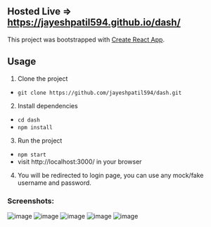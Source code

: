 ## Hosted Live => https://jayeshpatil594.github.io/dash/

This project was bootstrapped with [Create React App](https://github.com/facebook/create-react-app).

## Usage

1. Clone the project

- `git clone https://github.com/jayeshpatil594/dash.git`

2. Install dependencies

- `cd dash`
- `npm install`

3. Run the project

- `npm start`
- visit http://localhost:3000/ in your browser

4. You will be redirected to login page, you can use any mock/fake username and password.

### Screenshots:
![image](https://user-images.githubusercontent.com/49228384/144747867-333f876d-7ca7-436e-9709-1d6f28abaf4a.png)
![image](https://user-images.githubusercontent.com/49228384/144747879-36e2cbf6-6fb7-42c6-b4a4-a8621dee37dd.png)
![image](https://user-images.githubusercontent.com/49228384/144747788-16926955-1bc8-42f1-bdb3-978cd51069ea.png)
![image](https://user-images.githubusercontent.com/49228384/144747815-ef5649de-50b3-46fe-a0ba-dd93aaa450e3.png)
![image](https://user-images.githubusercontent.com/49228384/144747824-826f1ec5-a59f-4101-834f-b3910337badc.png)


